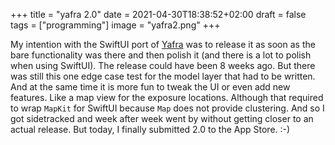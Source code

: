 +++
title = "yafra 2.0"
date = 2021-04-30T18:38:52+02:00
draft = false
tags = ["programming"]
image = "yafra2.png"
+++

My intention with the SwiftUI port of [Yafra](https://www.unsignedpixel.com/yafra) was to release it as soon as the bare functionality was there and then polish it (and there is a lot to polish when using SwiftUI). The release could have been 8 weeks ago. But there was still this one edge case test for the model layer that had to be written. And at the same time it is more fun to tweak the UI or even add new features. Like a map view for the exposure locations. Although that required to wrap `MapKit` for SwiftUI because `Map` does not provide clustering. And so I got sidetracked and week after week went by without getting closer to an actual release. But today, I finally submitted 2.0 to the App Store. :-)

